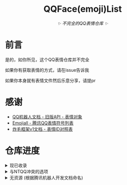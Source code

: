 <div align="center">

# QQFace(emoji)List

_✨ 不完全的QQ表情仓库 ✨_

</div>

# 前言

是的，如你所见，这个QQ表情仓库并不完全

如果你有获取表情的方式，请在issue告诉我

如果你本身就有表情文件然后乐意分享，请提pr

# 感谢

- [QQ机器人文档 - 旧版API - 表情对象](https://bot.q.qq.com/wiki/develop/api/openapi/emoji/model.html)
- [Emojiall - 腾讯QQ表情符号列表](https://www.emojiall.com/zh-hans/platform-qq)
- [炸毛框架v1文档 - 表情ID对照表](https://docs-v1.zhamao.xin/face_list.html)

# 仓库进度

<details>
<summary>现已收录</summary>
| 表情ID | 表情名称 |
| :----: | :----: |
| 0 | 惊讶 |
| 1 | 撇嘴 |
| 2 | 色 |
| 3 | 发呆 |
| 4	| 得意 |
| 5	| 流泪 |
| 6 | 害羞 |
| 7 | 闭嘴 |
| 8	| 睡 |
| 9	| 大哭 |
| 10 | 尴尬 |
| 11 | 发怒 |
| 12 | 调皮 |
| 13 | 龇牙 |
| 14 | 微笑 |
| 15 | 难过 |
| 16 | 酷 |
| 18 | 抓狂 |
| 19 | 吐 |
| 20 | 偷笑 |
| 21 | 可爱 |
| 22 | 白眼 |
| 23 | 傲慢 |
| 24 | 饥饿 |
| 25 | 困 |
| 26 | 惊恐 |
| 27 | 流汗 |
| 28 | 憨笑 |
| 29 | 悠闲 |
| 30 | 奋斗 |
| 31 | 咒骂 |
| 32 | 疑问 |
| 33 | 嘘 |
| 34 | 晕 |
| 35 | 折磨 |
| 36 | 衰 |
| 37 | 骷髅 |
| 38 | 敲打 |
| 39 | 再见 |
| 41 | 发抖 |
| 42 | 爱情 |
| 43 | 跳跳 |
| 46 | 猪头 |
| 49 | 拥抱 |
| 53 | 蛋糕 |
| 54 | 闪电 |
| 55 | 炸弹 |
| 56 | 刀 |
| 57 | 足球 |
| 59 | 便便 |
| 60 | 咖啡 |
| 61 | 饭 |
| 62 | 药丸(非官方命名) |
| 63 | 玫瑰 |
| 64 | 凋谢 |
| 66 | 爱心 |
| 67 | 心碎 |
| 69 | 礼物 |
| 72 | 邮件(非官方命名) |
| 74 | 太阳 |
| 75 | 月亮 |
| 76 | 赞 |
| 77 | 踩 |
| 78 | 握手 |
| 79 | 胜利 |
| 85 | 飞吻 |
| 86 | 怄火 |
| 89 | 西瓜 |
| 90 | 下雨(非官方命名) |
| 91 | 云(非官方命名) |
| 96 | 冷汗 |
| 97 | 擦汗 |
| 98 | 抠鼻 |
| 99 | 鼓掌 |
| 100 | 糗大了 |
| 101 | 坏笑 |
| 102 | 左哼哼 |
| 103 | 右哼哼 |
| 104 | 哈欠 |
| 105 | 鄙视 |
| 106 | 委屈 |
| 107 | 快哭了 |
| 108 | 阴险 |
| 109 | 左亲亲 |
| 110 | 吓 |
| 111 | 可怜 |
| 112 | 菜刀 |
| 113 | 啤酒 |
| 114 | 蓝球 |
| 115 | 乒乓 |
| 116 | 示爱 |
| 117 | 瓢虫 |
| 118 | 抱拳 |
| 119 | 勾引 |
| 120 | 拳头 |
| 121 | 差劲 |
| 122 | 爱你 |
| 123 | NO |
| 124 | OK |
| 125 | 转圈 |
| 126 | 磕头 |
| 127 | 回头 |
| 128 | 跳绳 |
| 129 | 挥手 |
| 130 | 激动 |
| 131 | 街舞 |
| 132 | 献吻 |
| 133 | 左太极 |
| 134 | 右太极 |
| 136 | 双喜 |
| 137 | 嗨皮牛耶 |
| 138 | 灯笼 |
| 139 | 麻将发财(非官方命名) |
| 140 | K歌 |
| 141 | 购物(非官方命名) |
| 142 | 信封(非官方命名) |
| 143 | 象棋帅(非官方命名) |
| 144 | 喝彩 |
| 145 | 祈祷 |
| 146 | 爆筋 |
| 147 | 棒棒糖 |
| 148 | 喝奶 |
| 149 | 面(非官方命名) |
| 150 | 香蕉(非官方命名) |
| 151 | 飞机 |
| 152 | 车 |
| 153 | 列车头(非官方命名) |
| 154 | 列车厢(非官方命名) |
| 155 | 列车尾(非官方命名) |
| 156 | 云(非官方命名) |
| 157 | 下雨(非官方命名) |
| 158 | 钞票 |
| 159 | 熊猫(非官方命名) |
| 160 | 灯泡(非官方命名) |
| 161 | 小风车(非官方命名) |
| 162 | 闹钟(非官方命名) |
| 163 | 伞(非官方命名) |
| 164 | 气球(非官方命名) |
| 165 | 钻戒(非官方命名) |
| 166 | 沙发(非官方命名) |
| 167 | 厕纸(非官方命名) |
| 168 | 药 |
| 169 | 手枪 |
| 170 | 青蛙(非官方命名) |
| 171 | 茶 |
| 172 | 眨眼睛 |
| 173 | 泪奔 |
| 174 | 无奈 |
| 175 | 卖萌 |
| 176 | 小纠结 |
| 177 | 喷血 |
| 178 | 斜眼笑 |
| 179 | doge |
| 180 | 惊喜 |
| 181 | 骚扰 |
| 182 | 笑哭 |
| 183 | 我最美 |
| 184 | 螃蟹 |
| 185 | 羊驼 |
| 186 | 栗子(非官方命名) |
| 187 | 幽灵 |
| 188 | 蛋 |
| 189 | {未知} |
| 190 | 菊花 |
| 191 | 肥皂 |
| 192 | 红包 |
| 193 | 大笑 |
| 194 | 不开心 |
| 197 | 冷漠 |
| 198 | 呃 |
| 199 | 好棒 |
| 200 | 拜托 |
| 201 | 点赞 |
| 202 | 无聊 |
| 203 | 托脸 |
| 204 | 吃 |
| 205 | 送花 |
| 206 | 害怕 |
| 207 | 花痴 |
| 208 | 小样儿 |
| 210 | 飙泪 |
| 211 | 我不看 |
| 212 |	托腮 |
| 214 |	啵啵 |
| 215 | 糊脸 |
| 216 | 拍头 |
| 217 | 扯一扯 |
| 218 | 舔一舔 |
| 219 | 蹭一蹭 |
| 220 | 拽炸天 |
| 221 | 点赞(非官方命名) |
| 245 | 加油必胜 |
| 246 | 加油抱抱 |
| 247 | 口罩护体 |
| 262 | 脑阔疼 |
| 263 | 沧桑 |
| 264 | 捂脸 |
| 265 | 辣眼睛 |
| 266 | 哦哟 |
| 267 | 头秃 |
| 268 | 问号脸 |
| 269 | 暗中观察 |
| 270 | emm |
| 271 | 吃瓜 |
| 272 | 呵呵哒 |
| 273 | 我酸了 |
| 281 | 白眼笑 |
| 282 | 敬礼 |
| 283 | 狂笑 |
| 284 | 面无表情 |
| 285 | 摸鱼 |
| 286 | 魔鬼笑 |
| 287 | 哦 |
| 289 | 让我康康 |
| 319 | 比心 |
</details>

<details>
<summary>与NTQQ冲突的选项</summary>
- 17
    - 在旧版本QQ中是"带着口罩的人"，在NTQQ中是和ID112一样的"菜刀"
- 40
    - 在旧版本QQ中是"驼背的企鹅"，在NTQQ中是和ID1一样的"惊讶" 
- 44
    - 在旧版本QQ中是"瞪大眼睛的企鹅"，在NTQQ中是和ID103一样的"右哼哼"
- 45
- 47
- 48
- 50
- 51
- 52
- 58
- 65
- 68
- 70
- 71
- 73
- 80
- 81
- 82
- 83
- 84
- 87
- 88
- 92
- 93
- 94
- 95
- 135
- 195
- 196
- 209 
- 213
</details>

<details>
<summary>无资源 (根据腾讯机器人开发文档命名)</summary>
| 表情ID | 表情名称 |
| :----: | :----: |
| 222 | 抱抱 |
| 227 | 拍手 |
| 232 | 佛系 |
| 240 | 喷脸 |
| 243 | 甩头 |
| 277 | 汪汪 |
| 278 | 汗 |
| 281 | 无眼笑 |
| 289 | 睁眼 |
| 290 | 敲开心 |
| 293 | 摸锦鲤 |
| 294 | 期待 |
| 297 | 拜谢 |
| 298 | 元宝 |
| 299 | 牛啊 |
| 305 | 右亲亲 |
| 306 | 牛气冲天 |
| 307 | 喵喵 |
| 314 | 仔细分析 |
| 315 | 加油 |
| 318 | 崇拜 |
| 320 | 庆祝 |
| 322 | 拒绝 |
| 324 | 吃糖 |
| 326 | 生气 |
</details>